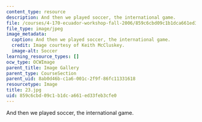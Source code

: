```yaml
---
content_type: resource
description: And then we played soccer, the international game.
file: /courses/4-170-ecuador-workshop-fall-2006/859c6cbd09c1b1dca661ed33feb3cfe0_23.jpg
file_type: image/jpeg
image_metadata:
  caption: And then we played soccer, the international game.
  credit: Image courtesy of Keith McCluskey.
  image-alt: Soccer
learning_resource_types: []
ocw_type: OCWImage
parent_title: Image Gallery
parent_type: CourseSection
parent_uid: 8ab0d46b-c1a6-001c-2f9f-86fc11331618
resourcetype: Image
title: 23.jpg
uid: 859c6cbd-09c1-b1dc-a661-ed33feb3cfe0
---
```

And then we played soccer, the international game.

